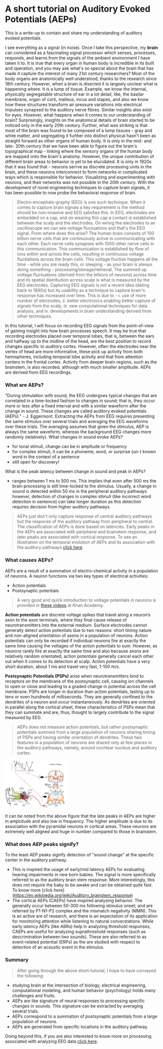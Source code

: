 # A short tutorial on Auditory Evoked Potentials (AEPs)
This is a write-up to contain and share my understanding of auditory evoked potentials.

I see everything as a signal (in noise). Once I take this perspective, my **brain** can considered as a fascinating signal processor which senses, processes, responds, and learns from the signals of the ambient environment I have taken it to. It is true that every organ in human body is incredible in its built and operation, and you may ask what's so special about the brain that has made it capture the interest of many 21st century researchers? Most of the body organs are anatomically well understood, thanks to the research since 18th century. However, when a brain is disected it is largeely unclear what is happening where. It is a lump of tissue. Example, we know the internal, physically segregatable structure of ear in a lot detail, like, the basilar membrane, organ of corti, malleus, incus and stapes, and also we know how these structures transform air pressure variations into electrical impulses synapsed to the auditory nerve fibres. Similar insights also exist for eyes. However, what happens when it comes to our understanding of brain? Surprisingly, insights on the anatomical details of brain started to be noticed only in the early 20th century. Further, what was striking is that most of the brain was found to be composed of a lump tissues - gray and white matter, and segregating it further into distinct physical hasn't been as straight forward as other organs of human body. It is only in the mid- and late- 20th century that we have been able to figure out the brain's topographical map - linking where the sensory organs of the human body are mapped onto the brain's anatomy. However, the unique contribution of different brain areas to behavior is yet to be elucidated. It is only in 1920s that it was found that -  neurons serrve as discrete processing units in the brain, and these neurons interconnect to form networks in complicated ways which is responsible for behavior. Visualizing and experimenting with neurons, and their networks was not possible in the 20th century. With the development of novel engineering techniques to capture brain signals, it has been possible to now probe the behavioral response of brain.


> Electro-encephalo-graphy (EEG) is one such technique. When it comes to capture brain signals a key requirement is the method should be non-invasive and EEG satisfies this. In EEG, electrodes are embedded on a cap, and on wearing this cap a contact is established between the scalp and the electrodes. On wiring the electrodes to an oscilloscope we can see voltage fluctuations and that's the EEG signal. From where does this arise? The human brain consists of 100 billion nerve cells that are continuously active in communicating with each other. Each nerve cells synapses with 1000 other nerve cells in this communication. This communication is established by flow of ions within and across the cells, resulting in continuous voltage fluctiations across the brain cells. This voltage fluction happens all the time - while you are ready this, or sleeping - as your brain is always doing something - processing/storage/retrieval. The summed up voltage fluctuations (derived from the billions of neurons) across time and its spatial distribution across scalp is what is measured by the EEG electrodes. Capturing EEG signals is not a recent idea (dating back to 1890s) but its usability as a technique to capture brain's response has increased over time. This is due to - i. use of more number of electrodes, ii. better electronics enabling better capture of signals from the scalp, iii. new computational techniques for data analysis, and iv. developments in brain understanding derived from other techniques. 

In this tutorial, I will focus on recording EEG signals from the point-of-view of gaining insight into how brain processes speech. It may be true that recording electrodes placed over temporal lobes, that is, between the ears and halfway up to the midline of the head, are the best position to record changes specific to auditory cortex. However, often the electrodes near the vertex of head are more informative, these pick up activity from both hemispheres, including temporal lobe activity and that from attention centers in the frontal cortex. Activity from deeper brain regions, such as the brainstem, is also recorded, although with much smaller amplitude. AEPs are derived from EEG recordings.

### What are AEPs?
"During stimulation with sound, the EEG undergoes typical changes that are correlated in a time-locked fashion to changes in sound; that is, they occur more or less after a fixed interval and with a similar waveform after the change in sound. These changes are called auditory evoked potentials (AEPs)." - J. Eggermont. Extracting the AEPs from EEG requires presenting the same stimulus over several trials and averaging the EEG waveforms over these trials. The averaging assumes that given the stimulus, AEP is always the same waveform, whereas the background EEG changes more randomly (relatively).
What changes in sound evoke AEPs? 
- for tonal stimuli, change can be in ampltude or frequency
- for complex stimuli, it can be a phoneme, word, or surprise (un-) known word in the context of a sentence
- still open for discovery!

What is the peak latency between change in sound and peak in AEPs?
- ranges between 1 ms to 500 ms.
This implies that even after 500 ms the brain processing is still time-locked to the stimulus. Usually, a change in sound is detected within 50 ms in the peripheral auditory pathways however, detection of changes in complex stimuli (like incorrect word detection in sentence) can take longer duration as this detection requires decision from higher auditory pathways.

> AEPs just don't only capture response of central auditory pathways but the response of the auditory pathway from peripheral to central. The classification of AEPs is done based on latencies. Early peaks in the AEPs are associated with peripheral and brainstem response, and later peaks are associated with cortical response. To see an illustration on the temporal evolution of AEPs and its association with the auditory pathways [click here](https://raw.githubusercontent.com/neerajww/aeps/master/media/images/illustration_aeps.jpg).

### What causes AEPs?
AEPs are a result of a summation of electro-chemical activity in a population of neurons. A neuron functions via two key types of electrical activities:
- Action potentials
- Postsynaptic potentials
> A very good and quick introduction to voltage potentials in neurons is provided in [these videos](https://www.khanacademy.org/science/health-and-medicine/nervous-system-and-sensory-infor) at Khan Academy.

**Action potentials** are discrete voltage spikes that travel along a neuron’s axon to the axon terminals, where they final cause release of neurotransmitters into the external medium. Surface electrodes cannot generally detect action potentials due to two reasons: short timing nature and non-aligned orientation of axons in a population of neurons. Action potentials can only be recorded if individual neurons fire at exactly the same time causing the voltages of the action potentials to sum. However, as neurons rarely fire at exactly the same time and also because axons are relatively random orientated, action potentials generally cancel each other out when it comes to its detection at scalp. Action potentials have a very short duration, about 1 ms and travel very fast, 1-100 m/s.

**Postsynaptic Potentials (PSPs)** arise when neurotransmitters bind to receptors on the membrane of the postsynaptic cell, causing ion channels to open or close and leading to a graded change in potential across the cell membrane. PSPs are longer in duration than action potentials, lasting up to tens or even hundreds of milliseconds. They are generally confined to the dendrites of a neuron and occur instantaneously. As dendrites are oriented in parallel along the cortical sheet, these characteristics of PSPs mean that they can summate and are, thus, thought to largely contribute to the signal measured by EEG.

> AEPs does not measure action potentials, but rather postsynaptic potentials summed from a large population of neurons sharing timing of PSPs and having similar orientation of dendrites. These two features in a population of neurons are shared only at few places in the auditory pathways, namely, around cochlear nucleus and auditory cortex.
<img src="https://github.com/neerajww/aeps/blob/master/media/images/illustration_auditory_pathways.png" width="40%">

It can be noted from the above figure that the late peaks in AEPs are higher in amplutude and also low in frequency. The higher amplitude is due to its association with the pyramidal neurons in cortical areas. These neurons are extremely well aligned and huge in number compared to those in brainstem.

### What does AEP peaks signify?
To the least AEP peaks signify detection of "sound change" at the specific center in the auditory pathway.
- This is inspired the usage of early/mid latency AEPs for evaluating hearing impairments in new born babies. The signal is more specifically referred to as the auditory brain stem response. More interestingly, this does not require the baby to be awake and can be obtained quite fast. To know more [click here] (https://en.wikipedia.org/wiki/Auditory_brainstem_response)
- The cortical AEPs (CAEPs) have inspired analysing behavior. The generally occur between 50-300 ms following stimulus onset; and are referred by P1-N1-P2 complex and the mismatch negativity (MMN). This is an active are of research, and there is an expectation of its application for monitoring attention while listening to natural converstations. While early latency AEPs (like ABRs) help in analyzing threshold responses, CAEPs are useful for analyzing suprathreshold responses (such as descrimination between two sounds). These are also referred to as event-related potential (ERPs) as the are studied with respect to detection of an acoustic event in the stimulus.

### Summary
> After going through the above short-tutorial, I hope to have conveyed the following:
- studying brain at the intersection of biology, electrical engineering, computational modeling, and human behavior (psychology) holds many challenges and fruits.
- AEPs are like signature of neural responses to processing specific changes in sounds. This signature can be extracted by averaging several trials.
- AEPs correspond to a summation of postsynaptic potentials from a large population of neurons.
- AEPs are generated from specific locations in the auditory pathway.

Going beyond this, if you are also interested to know more on processing associated with analyzing EEG data [click here](
https://github.com/neerajww/aeps/blob/master/docs/prep_eeg.md).


